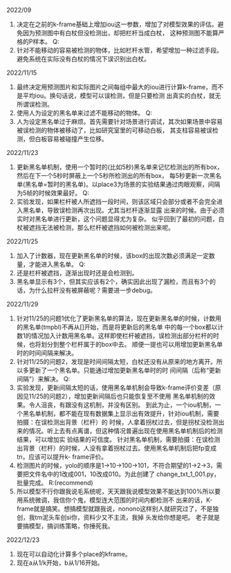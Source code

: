 2022/09
1. 决定在之前的k-frame基础上增加iou这一参数，增加了对模型效果的评估。避免因为预测图中有白杖但没检测出，却把栏杆当成白杖，
这种预测图不能算严格的P样本。
Q:
1. 针对不能移动的容易被检测的物体，比如栏杆水管，希望增加一种过滤手段。避免系统在实际没有白杖的情况下误识别出白杖。

2022/11/15
1. 最终决定用预测图片和实际图片之间每组中最大的iou进行计算k-frame，而不是平均iou。换句话说，模型可以误检测，但是只要检测
出真实的白杖，就无所谓误检测。
2. 使用人为设定的黑名单来过滤不能移动的物体。
Q:
1. 人为设定黑名单过于麻烦。首先需要针对场景进行调试，其次如果场景中容易被误检测的物体被移动了，比如研究室里的可移动白板，
其支柱容易被误检测，但白板容易被碰撞产生位移。

2022/11/23
1. 更新黑名单机制，使用一个暂时的(比如5秒)黑名单来记忆检测出的所有box，然后在下一个5秒时屏蔽上一个5秒所检测出的所有box，
每5秒更新一次黑名单(黑名单=暂时的黑名单)。以place3为场景的实验结果通过肉眼观察，间隔为5帧的时候效果最好。
Q:
1. 实验发现，如果栏杆被人所遮挡一段时间，则该区域只会部分或者不会完全进入黑名单，导致误检测再次出现。尤其当栏杆逐渐显露
出来的时候。由于必须实时对黑名单进行更新，这个问题显得尤为复杂。
似乎回到了最初的问题，白杖被遮挡无法被检测，那么栏杆被遮挡如何被检测出来呢。

2022/11/25
1. 加入了计数器，现在更新黑名单的时候，该box的出现次数必须满足一定数量，才能进入黑名单。
Q:
1. 还是栏杆被遮挡，逐渐出现时还是会检测到。
2. 黑名单显示有3个，但其实应该有2个，确实因此出现了漏检，而且有3个的话，为什么拉杆没有被屏蔽呢？需要进一步debug。

2022/11/29
1. 针对11/25的问题1优化了更新黑名单的算法，现在更新黑名单的时候，计数用的黑名单(tmpbl)不再从[]开始，而是将更新后的黑名单
中的每一个box都以计数1的情况加入计数用黑名单。这样即使栏杆被遮挡，误检测出部分栏杆的时候，也将划分到整个栏杆属于的box中去。
顺便一提也可以用增加更新黑名单时的时间间隔来解决。
2. 针对11/25的问题2，发现是时间间隔太短，白杖还没有从原来的地方离开。所以多更新了一个黑名单。只能通过增加更新黑名单时的时
间间隔（后称“更新间隔”）来解决。
Q:
1. 实验发现，更新间隔太短的话，使用黑名单机制会导致k-frame评价变差（原因见11/25的问题2），增加更新间隔后也只能恢复至不使用
黑名单机制的效果。令人沮丧，有跟没有这机制，并没有区别。
到此为止，一个iou机制，一个黑名单机制，都不能在现有数据集上显示出有效提升，针对iou机制，需要拍摄：在误检测出背景（栏杆）的
时候，人拿着拐杖过去，但是拐杖没检测出来的情况。听上去有点离谱，但这种情况普遍出现在使用黑名单机制后的检测结果，可以增加实
验结果的可信度。
针对黑名单机制，需要拍摄：在误检测出背景（栏杆）的时候，人没有拿着拐杖过去。使用黑名单机制后把fp变成tn，应该可以提升k-
frame评价。
2. 检测图片的时候，yolo的顺序是1->10->100->101，不符合期望的1->2->3，需要把文件名中的1改成001，10改成010。为此创建了
change_txt_1_001.py，批量完成。
R:(recommend)
1. 所以模型不行你跟我说毛系统呢，天天跟我说模型效果不能达到100%所以要用系统微调，我信你个鬼，模型连大范围的时间内都检测不
出来的话，K-frame就是搞笑。想搞模型就跟我说，nonono这样别人就研究过了，不是独创，我tm泥头车创si你，资料少又不主流，我掉
头发给你想是吧。
老子就是要搞模型，搞训练策略，你捶死我。

2022/12/23
1. 现在可以自动化计算多个place的kframe。
2. 现在a从1/k开始，b从1/16开始。